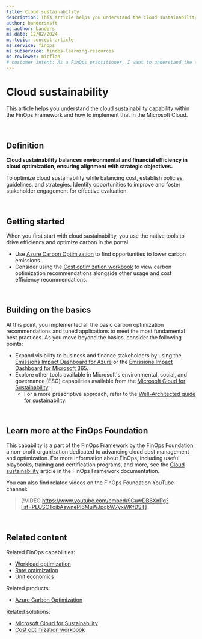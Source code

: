 ```yaml
---
title: Cloud sustainability
description: This article helps you understand the cloud sustainability capability within the FinOps Framework and how to implement that in the Microsoft Cloud.
author: bandersmsft
ms.author: banders
ms.date: 12/02/2024
ms.topic: concept-article
ms.service: finops
ms.subservice: finops-learning-resources
ms.reviewer: micflan
# customer intent: As a FinOps practitioner, I want to understand the cloud sustainability capability so that I can implement that in the Microsoft cloud.
---
```


<!-- markdownlint-disable-next-line MD025 -->
# Cloud sustainability

This article helps you understand the cloud sustainability capability within the FinOps Framework and how to implement that in the Microsoft Cloud.

<br>

## Definition

**Cloud sustainability balances environmental and financial efficiency in cloud optimization, ensuring alignment with strategic objectives.**

To optimize cloud sustainability while balancing cost, establish policies, guidelines, and strategies. Identify opportunities to improve and foster stakeholder engagement for effective evaluation.

<br>

## Getting started

When you first start with cloud sustainability, you use the native tools to drive efficiency and optimize carbon in the portal.

- Use [Azure Carbon Optimization](/azure/carbon-optimization/overview) to find opportunities to lower carbon emissions.
- Consider using the [Cost optimization workbook](../../toolkit/workbooks/optimization.md) to view carbon optimization recommendations alongside other usage and cost efficiency recommendations. 
<br>

## Building on the basics

At this point, you implemented all the basic carbon optimization recommendations and tuned applications to meet the most fundamental best practices. As you move beyond the basics, consider the following points:

- Expand visibility to business and finance stakeholders by using the [Emissions Impact Dashboard for Azure](/power-bi/connect-data/service-connect-to-emissions-impact-dashboard) or the [Emissions Impact Dashboard for Microsoft 365](/power-bi/connect-data/service-connect-to-emissions-impact-dashboard).
- Explore other tools available in Microsoft's environmental, social, and governance (ESG) capabilities available from the [Microsoft Cloud for Sustainability](/industry/sustainability/overview).
  - For a more prescriptive approach, refer to the [Well-Architected guide for sustainability](/industry/well-architected/sustainability).

<br>

## Learn more at the FinOps Foundation

This capability is a part of the FinOps Framework by the FinOps Foundation, a non-profit organization dedicated to advancing cloud cost management and optimization. For more information about FinOps, including useful playbooks, training and certification programs, and more, see the [Cloud sustainability](https://www.finops.org/framework/capabilities/cloud-sustainability/) article in the FinOps Framework documentation.

You can also find related videos on the FinOps Foundation YouTube channel:

> [!VIDEO https://www.youtube.com/embed/9CuwDB6XnPg?list=PLUSCToibAswnePI6MuWJpqbW7yxWKfDST]

<br>

## Related content

Related FinOps capabilities:

- [Workload optimization](./workloads.md)
- [Rate optimization](./rates.md)
- [Unit economics](../quantify/unit-economics.md)

Related products:

- [Azure Carbon Optimization](/azure/carbon-optimization)

Related solutions:

- [Microsoft Cloud for Sustainability](https://www.microsoft.com/sustainability/cloud)
- [Cost optimization workbook](../../toolkit/workbooks/optimization.md)

<br>

